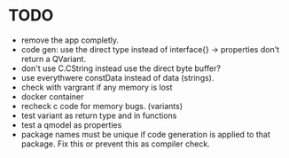 # TODO
- remove the app completly.
- code gen: use the direct type instead of interface{} -> properties don't return a QVariant.
- don't use C.CString instead use the direct byte buffer?
- use everythwere constData instead of data (strings).
- check with vargrant if any memory is lost
- docker container
- recheck c code for memory bugs. (variants)
- test variant as return type and in functions
- test a qmodel as properties
- package names must be unique if code generation is applied to that package. Fix this or prevent this as compiler check.